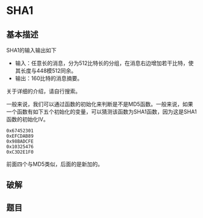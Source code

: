 # SHA1

## 基本描述

SHA1的输入输出如下

- 输入：任意长的消息，分为512比特长的分组，在消息右边增加若干比特，使其长度与448模512同余。
- 输出：160比特的消息摘要。

关于详细的介绍，请自行搜索。

一般来说，我们可以通过函数的初始化来判断是不是MD5函数。一般来说，如果一个函数有如下五个初始化的变量，可以猜测该函数为SHA1函数，因为这是SHA1函数的初始化IV。

```
0x67452301
0xEFCDAB89
0x98BADCFE
0x10325476
0xC3D2E1F0
```

前面四个与MD5类似，后面的是新加的。

## 破解



## 题目



